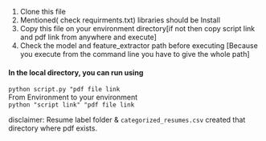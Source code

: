 1. Clone this file<br>
2. Mentioned( check requirments.txt) libraries should be Install <br>
3. Copy this file on your environment directory[if not then copy script link and pdf link from anywhere and execute] <br>
4. Check the model and feature_extractor path before executing [Because you execute from the command line you have to give the whole path] <br>

#### In the local directory, you can run using 
`python script.py "pdf file link`
<br> From Environment to your environment
<br>`python "script link" "pdf file link`


disclaimer: Resume label folder & `categorized_resumes.csv` created that directory where pdf exists. <br>
